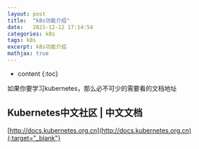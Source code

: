 ```yaml
---
layout: post
title:  "k8s功能介绍"
date:   2021-12-12 17:14:54
categories: k8s
tags: k8s
excerpt: k8s功能介绍
mathjax: true
---
```


* content
{:toc}


如果你要学习kubernetes，那么必不可少的需要看的文档地址

## Kubernetes中文社区 | 中文文档

[http://docs.kubernetes.org.cn](http://docs.kubernetes.org.cn){:target="_blank"}	